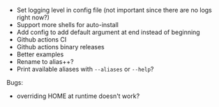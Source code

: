 - Set logging level in config file (not important since there are no logs right now?)
- Support more shells for auto-install
- Add config to add default argument at end instead of beginning
- Github actions CI
- Github actions binary releases
- Better examples
- Rename to alias++?
- Print available aliases with `--aliases` or `--help`?

Bugs:
- overriding HOME at runtime doesn't work?
